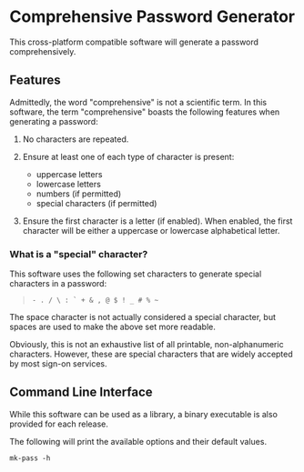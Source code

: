 # Comprehensive Password Generator

This cross-platform compatible software will generate a password comprehensively.

## Features

Admittedly, the word "comprehensive" is not a scientific term.
In this software, the term "comprehensive" boasts the following features
when generating a password:

1. No characters are repeated.
2. Ensure at least one of each type of character is present:

   - uppercase letters
   - lowercase letters
   - numbers (if permitted)
   - special characters (if permitted)
3. Ensure the first character is a letter (if enabled).
   When enabled, the first character will be either a uppercase or
   lowercase alphabetical letter.

### What is a "special" character?

This software uses the following set characters to generate special characters in a password:

> ``- . / \ : ` + & , @ $ ! _ # % ~``

The space character is not actually considered a special character,
but spaces are used to make the above set more readable.

Obviously, this is not an exhaustive list of all printable, non-alphanumeric characters.
However, these are special characters that are widely accepted by most sign-on services.

## Command Line Interface

While this software can be used as a library, a binary executable is also provided for each release.

The following will print the available options and their default values.

```shell
mk-pass -h
```
